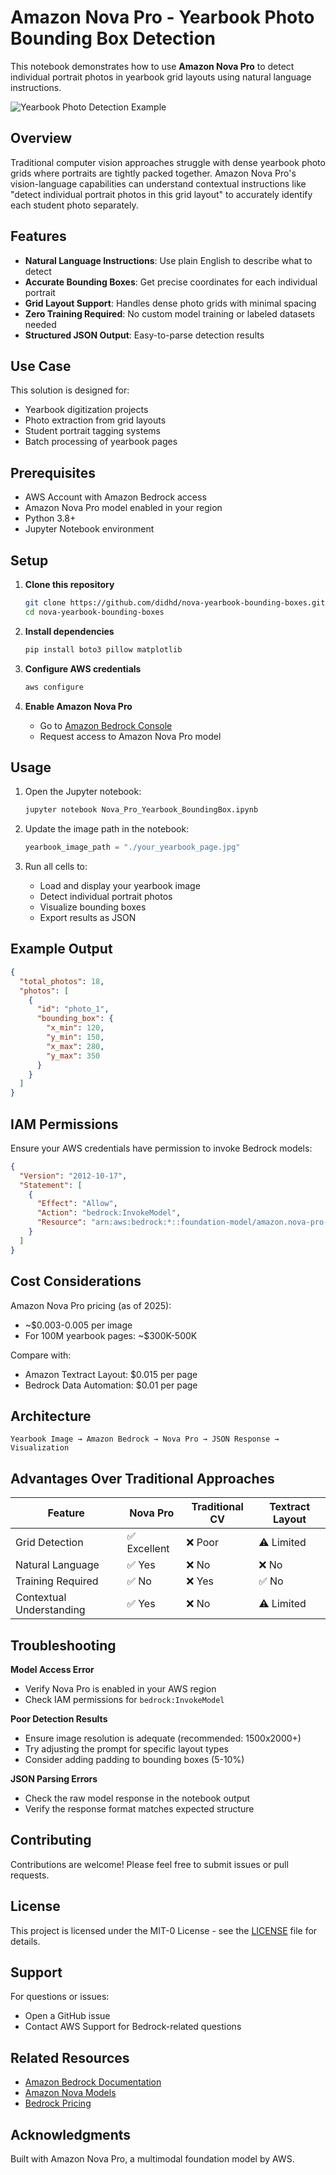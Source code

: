 # Amazon Nova Pro - Yearbook Photo Bounding Box Detection

This notebook demonstrates how to use **Amazon Nova Pro** to detect individual portrait photos in yearbook grid layouts using natural language instructions.

![Yearbook Photo Detection Example](output.png)

## Overview

Traditional computer vision approaches struggle with dense yearbook photo grids where portraits are tightly packed together. Amazon Nova Pro's vision-language capabilities can understand contextual instructions like "detect individual portrait photos in this grid layout" to accurately identify each student photo separately.

## Features

- **Natural Language Instructions**: Use plain English to describe what to detect
- **Accurate Bounding Boxes**: Get precise coordinates for each individual portrait
- **Grid Layout Support**: Handles dense photo grids with minimal spacing
- **Zero Training Required**: No custom model training or labeled datasets needed
- **Structured JSON Output**: Easy-to-parse detection results

## Use Case

This solution is designed for:
- Yearbook digitization projects
- Photo extraction from grid layouts
- Student portrait tagging systems
- Batch processing of yearbook pages

## Prerequisites

- AWS Account with Amazon Bedrock access
- Amazon Nova Pro model enabled in your region
- Python 3.8+
- Jupyter Notebook environment

## Setup

1. **Clone this repository**
   ```bash
   git clone https://github.com/didhd/nova-yearbook-bounding-boxes.git
   cd nova-yearbook-bounding-boxes
   ```

2. **Install dependencies**
   ```bash
   pip install boto3 pillow matplotlib
   ```

3. **Configure AWS credentials**
   ```bash
   aws configure
   ```

4. **Enable Amazon Nova Pro**
   - Go to [Amazon Bedrock Console](https://console.aws.amazon.com/bedrock/home#/modelaccess)
   - Request access to Amazon Nova Pro model

## Usage

1. Open the Jupyter notebook:
   ```bash
   jupyter notebook Nova_Pro_Yearbook_BoundingBox.ipynb
   ```

2. Update the image path in the notebook:
   ```python
   yearbook_image_path = "./your_yearbook_page.jpg"
   ```

3. Run all cells to:
   - Load and display your yearbook image
   - Detect individual portrait photos
   - Visualize bounding boxes
   - Export results as JSON

## Example Output

```json
{
  "total_photos": 18,
  "photos": [
    {
      "id": "photo_1",
      "bounding_box": {
        "x_min": 120,
        "y_min": 150,
        "x_max": 280,
        "y_max": 350
      }
    }
  ]
}
```

## IAM Permissions

Ensure your AWS credentials have permission to invoke Bedrock models:

```json
{
  "Version": "2012-10-17",
  "Statement": [
    {
      "Effect": "Allow",
      "Action": "bedrock:InvokeModel",
      "Resource": "arn:aws:bedrock:*::foundation-model/amazon.nova-pro-v1:0"
    }
  ]
}
```

## Cost Considerations

Amazon Nova Pro pricing (as of 2025):
- ~$0.003-0.005 per image
- For 100M yearbook pages: ~$300K-500K

Compare with:
- Amazon Textract Layout: $0.015 per page
- Bedrock Data Automation: $0.01 per page

## Architecture

```
Yearbook Image → Amazon Bedrock → Nova Pro → JSON Response → Visualization
```

## Advantages Over Traditional Approaches

| Feature                  | Nova Pro    | Traditional CV | Textract Layout |
| ------------------------ | ----------- | -------------- | --------------- |
| Grid Detection           | ✅ Excellent | ❌ Poor         | ⚠️ Limited       |
| Natural Language         | ✅ Yes       | ❌ No           | ❌ No            |
| Training Required        | ✅ No        | ❌ Yes          | ✅ No            |
| Contextual Understanding | ✅ Yes       | ❌ No           | ⚠️ Limited       |

## Troubleshooting

**Model Access Error**
- Verify Nova Pro is enabled in your AWS region
- Check IAM permissions for `bedrock:InvokeModel`

**Poor Detection Results**
- Ensure image resolution is adequate (recommended: 1500x2000+)
- Try adjusting the prompt for specific layout types
- Consider adding padding to bounding boxes (5-10%)

**JSON Parsing Errors**
- Check the raw model response in the notebook output
- Verify the response format matches expected structure

## Contributing

Contributions are welcome! Please feel free to submit issues or pull requests.

## License

This project is licensed under the MIT-0 License - see the [LICENSE](LICENSE) file for details.

## Support

For questions or issues:
- Open a GitHub issue
- Contact AWS Support for Bedrock-related questions

## Related Resources

- [Amazon Bedrock Documentation](https://docs.aws.amazon.com/bedrock/)
- [Amazon Nova Models](https://aws.amazon.com/bedrock/nova/)
- [Bedrock Pricing](https://aws.amazon.com/bedrock/pricing/)

## Acknowledgments

Built with Amazon Nova Pro, a multimodal foundation model by AWS.

